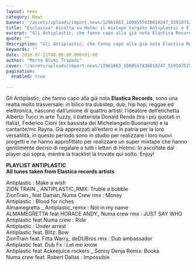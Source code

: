 ```yaml
---
layout: news
category: News
banner: "/assets/uploads/import.news/12961663_1000557430010247_5591075251221090412_n.jpg"
title: "Esclusiva! Ascolta su Hotmc il mixtape targato Antiplastic e Elastica Records"
excerpt: "Gli Antiplastic, che fanno capo alla già nota Elastica Records, sono una realtà molto trasversale: in bilico tra dubstep, dub, hip hop, reggae ed elettronica, nascono dall’unione di quattro artisti:  l’ideatore dell’etichetta Alberto Tucci in arte Tuzzy, il batterista Donald Renda (tra i più quotati in Italia), Federico Cioni (ex bassista dei Michelangelo Buonarroti) e [&hellip"
quote: ""
description: "Gli Antiplastic, che fanno capo alla già nota Elastica Records, sono una realtà molto trasversale: in bilico tra dubstep, dub, hip hop, reggae ed elettronica, nascono dall’unione di quattro artisti:  l’ideatore dell’etichetta Alberto Tucci in arte Tuzzy, il batterista Donald Renda (tra i più quotati in Italia), Federico Cioni (ex bassista dei Michelangelo Buonarroti) e [&hellip"
keywords: ""
date: 2016-07-21T00:00:00.000+01:00
author: "Marta Blumi Tripodi"
cover: "/assets/uploads/import.news/12961663_1000557430010247_5591075251221090412_n.jpg"
pagination:
  enabled: true

---
```


Gli Antiplastic, che fanno capo alla già nota **Elastica Records**, sono una realtà molto trasversale: in bilico tra dubstep, dub, hip hop, reggae ed elettronica, nascono dall’unione di quattro artisti: l’ideatore dell’etichetta Alberto Tucci in arte Tuzzy, il batterista Donald Renda (tra i più quotati in Italia), Federico Cioni (ex bassista dei Michelangelo Buonarroti) e la cantante/mc Rayna. Già apprezzati all’estero e in patria per la loro versatilità, in questo periodo sono in studio per realizzare i loro nuovi progetti e ne hanno approfittato per realizzare un super mixtape che hanno gentilmente deciso di regalare a tutti i lettori di Hotmc: lo ascoltate dal player qui sopra, mentre la tracklist la trovate qui sotto. Enjoy!

**PLAYLIST ANTIPLASTIC**  
**All tunes taken from Elastica records artists**

Antiplastic : Make a wish  
ZION TRAIN \_ ANTIPLASTIC\_RMX: Truble a bubble  
ZionTrain\_ feat Daman\_Numa Crew rmx : Money  
Antiplastic : Blood for riches  
Almamegretta \_ Antiplastic\_remix : Not in my name  
ALMAMEGRETTA feat HORACE ANDY\_ Numa crew rmx : JUST SAY WHO  
Antiplastic feat Numa crew : Ride  
Antiplastic : Under arrest  
Antiplastic feat. Blitz: Bow  
ZionTrain feat. Fitta Warry\_ deDUBros rmx : Dub ambassador  
Antiplastic feat. Dub Fx : Let me know  
Antiplastic feat Ackeejuice rockers \_ Sonny Denja Remix: Booka  
Numa crew feat. Robert Dallas : Impossible